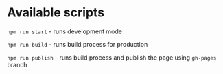# Available scripts

`npm run start` - runs development mode

`npm run build` - runs build process for production

`npm run publish` - runs build process and publish the page using `gh-pages` branch

